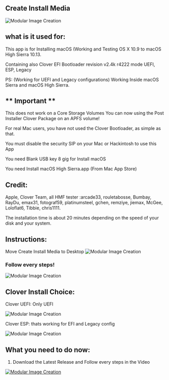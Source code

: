 ## Create Install Media
![Modular Image Creation](https://i11.servimg.com/u/f11/18/50/18/69/appico12.png)

## what is it used for: 
This app is for Installing macOS (Working and Testing OS X 10.9 to macOS High Sierra 10.13.

Containing also Clover EFI Bootloader revision v2.4k r4222 mode UEFI, ESP, Legacy 

PS: (Working for UEFI and Legacy configurations)
Working Inside macOS Sierra and macOS High Sierra.
## ** Important **
This does not work on a Core Storage Volumes
You can now using the Post Installer Clover Package on an APFS volume! 

For real Mac users, you have not used the Clover Bootloader, as simple as that.

You must disable the security SIP on your Mac or Hackintosh to use this App

You need Blank USB key 8 gig for Install macOS

You need Install macOS High Sierra.app (From Mac App Store)
 
## Credit: 
Apple, Clover Team, all HMF tester :arcade33, rouletabosse, Bumbay, RayDu, emax31, fotograf59, platinumsteel, gchen,  remziye,  jiemax, McGee, Loloflat6, Tibbie, chris1111.

The installation time is about 20 minutes depending on the speed of your disk and your system.


## Instructions: 

Move Create Install Media to Desktop
![Modular Image Creation](https://i11.servimg.com/u/f11/18/50/18/69/captur25.jpg)

### Follow every steps!

![Modular Image Creation](https://i11.servimg.com/u/f11/18/50/18/69/start10.png)


## Clover Install Choice:
Clover UEFI: Only UEFI

![Modular Image Creation](https://i11.servimg.com/u/f11/18/50/18/69/125.png)

Clover ESP: thats working for  EFI and Legacy config

![Modular Image Creation](https://i11.servimg.com/u/f11/18/50/18/69/211.png)



## What you need to do now:

1. Download the Latest Release and Follow every steps in the Video

[![Modular Image Creation](https://i11.servimg.com/u/f11/18/50/18/69/videos10.jpg)](https://www.youtube.com/watch?v=356EejXWwIU)
